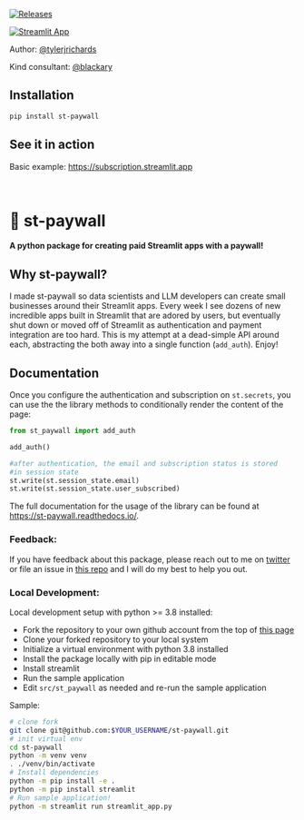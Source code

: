 [![Releases](https://img.shields.io/pypi/v/st-paywall)](https://pypi.org/project/st-paywall/)

[![Streamlit App](https://static.streamlit.io/badges/streamlit_badge_black_white.svg)](https://subscription.streamlit.app)

Author: [@tylerjrichards](https://twitter.com/tylerjrichards)

Kind consultant: [@blackary](https://github.com/blackary)

## Installation

```sh
pip install st-paywall
```

## See it in action

Basic example: https://subscription.streamlit.app

<p>&nbsp;</p>

# 🥟 st-paywall

<strong>A python package for creating paid Streamlit apps with a paywall! </strong>

## Why st-paywall?

I made st-paywall so data scientists and LLM developers can create small businesses around their Streamlit apps. Every week I see dozens of new incredible apps built in Streamlit that are adored by users, but eventually shut down or moved off of Streamlit as authentication and payment integration are too hard. This is my attempt at a dead-simple API around each, abstracting the both away into a single function (`add_auth`). Enjoy!

## Documentation

Once you configure the authentication and subscription on `st.secrets`, you can use the the library methods to conditionally render the content of the page:

```python
from st_paywall import add_auth

add_auth()

#after authentication, the email and subscription status is stored
#in session state
st.write(st.session_state.email)
st.write(st.session_state.user_subscribed)
```


The full documentation for the usage of the library can be found at https://st-paywall.readthedocs.io/.


### Feedback:

If you have feedback about this package, please reach out to me on [twitter](https://twitter.com/tylerjrichards) or file an issue in [this repo](https://github.com/tylerjrichards/st-paywall/issues) and I will do my best to help you out.

### Local Development:

Local development setup with python >= 3.8 installed:

- Fork the repository to your own github account from the top of [this page](https://github.com/tylerjrichards/st-paywall)
- Clone your forked repository to your local system
- Initialize a virtual environment with python 3.8 installed
- Install the package locally with pip in editable mode
- Install streamlit
- Run the sample application
- Edit `src/st_paywall` as needed and re-run the sample application

Sample:

```sh
# clone fork
git clone git@github.com:$YOUR_USERNAME/st-paywall.git
# init virtual env
cd st-paywall
python -m venv venv
. ./venv/bin/activate
# Install dependencies
python -m pip install -e .
python -m pip install streamlit
# Run sample application!
python -m streamlit run streamlit_app.py
```

